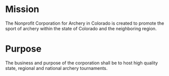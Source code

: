 ---
---
# Mission
The Nonprofit Corporation for Archery in Colorado is created to promote the sport of archery within the state of Colorado and the neighboring region.

# Purpose
The business and purpose of the corporation shall be to host high quality state, regional and national archery tournaments.